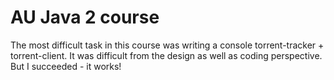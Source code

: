 # AU Java 2 course

The most difficult task in this course was writing a console torrent-tracker + torrent-client. It was difficult 
from the design as well as coding perspective. But I succeeded - it works!
